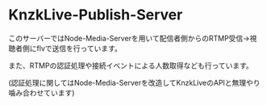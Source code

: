 # KnzkLive-Publish-Server

このサーバーではNode-Media-Serverを用いて配信者側からのRTMP受信→視聴者側にflvで送信を行っています。

また、RTMPの認証処理や接続イベントによる人数取得なども行っています。

(認証処理に関してはNode-Media-Serverを改造してKnzkLiveのAPIと無理やり噛み合わせています)